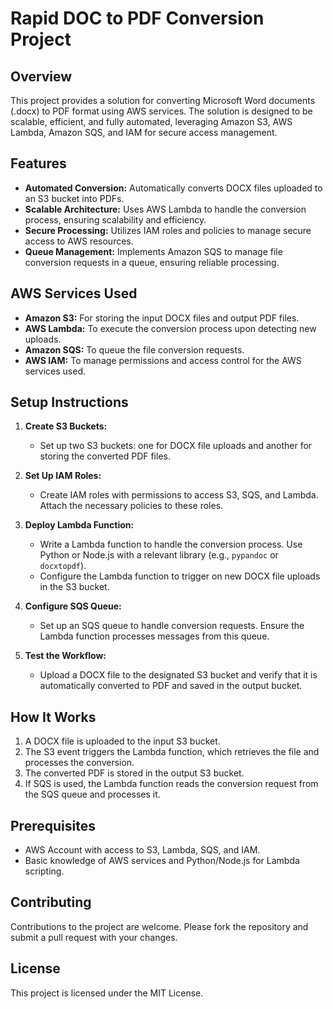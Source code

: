 # Rapid DOC to PDF Conversion Project

## Overview
This project provides a solution for converting Microsoft Word documents (.docx) to PDF format using AWS services. The solution is designed to be scalable, efficient, and fully automated, leveraging Amazon S3, AWS Lambda, Amazon SQS, and IAM for secure access management.

## Features
- **Automated Conversion:** Automatically converts DOCX files uploaded to an S3 bucket into PDFs.
- **Scalable Architecture:** Uses AWS Lambda to handle the conversion process, ensuring scalability and efficiency.
- **Secure Processing:** Utilizes IAM roles and policies to manage secure access to AWS resources.
- **Queue Management:** Implements Amazon SQS to manage file conversion requests in a queue, ensuring reliable processing.

## AWS Services Used
- **Amazon S3:** For storing the input DOCX files and output PDF files.
- **AWS Lambda:** To execute the conversion process upon detecting new uploads.
- **Amazon SQS:** To queue the file conversion requests.
- **AWS IAM:** To manage permissions and access control for the AWS services used.

## Setup Instructions
1. **Create S3 Buckets:**
   - Set up two S3 buckets: one for DOCX file uploads and another for storing the converted PDF files.

2. **Set Up IAM Roles:**
   - Create IAM roles with permissions to access S3, SQS, and Lambda. Attach the necessary policies to these roles.

3. **Deploy Lambda Function:**
   - Write a Lambda function to handle the conversion process. Use Python or Node.js with a relevant library (e.g., `pypandoc` or `docxtopdf`).
   - Configure the Lambda function to trigger on new DOCX file uploads in the S3 bucket.

4. **Configure SQS Queue:**
   - Set up an SQS queue to handle conversion requests. Ensure the Lambda function processes messages from this queue.

5. **Test the Workflow:**
   - Upload a DOCX file to the designated S3 bucket and verify that it is automatically converted to PDF and saved in the output bucket.

## How It Works
1. A DOCX file is uploaded to the input S3 bucket.
2. The S3 event triggers the Lambda function, which retrieves the file and processes the conversion.
3. The converted PDF is stored in the output S3 bucket.
4. If SQS is used, the Lambda function reads the conversion request from the SQS queue and processes it.

## Prerequisites
- AWS Account with access to S3, Lambda, SQS, and IAM.
- Basic knowledge of AWS services and Python/Node.js for Lambda scripting.

## Contributing
Contributions to the project are welcome. Please fork the repository and submit a pull request with your changes.

## License
This project is licensed under the MIT License.

